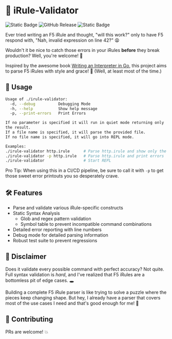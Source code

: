 # 📏 iRule-Validator

![Static Badge](https://img.shields.io/badge/build-passing-elk)
![GitHub Release](https://img.shields.io/github/v/release/elkrammer/irule-validator)
![Static Badge](https://img.shields.io/badge/license-MIT-blue?)

Ever tried writing an F5 iRule and thought, "will this work?" only to have F5
respond with, "Nah, invalid expression on line 42?" 😩

Wouldn't it be nice to catch those errors in your iRules **before** they break production?
Well, you're welcome! 🎁

Inspired by the awesome book [Writing an Interpreter in Go](https://interpreterbook.com),
this project aims to parse F5 iRules with style and grace! 🦸 (Well, at least
most of the time.)

## 🚀 Usage

```bash
Usage of ./irule-validator:
  -d, --debug          Debugging Mode
  -h, --help           Show help message
  -p, --print-errors   Print Errors

If no parameter is specified it will run in quiet mode returning only
the result.
If a file name is specified, it will parse the provided file.
If no file name is specified, it will go into REPL mode.

Examples:
./irule-validator http.irule      # Parse http.irule and show only the result
./irule-validator -p http.irule   # Parse http.irule and print errors
./irule-validator                 # Start REPL
```

Pro Tip: When using this in a CI/CD pipeline, be sure to call it with `-p` to
get those sweet error printouts you so desperately crave.

## 🛠️ Features

- Parse and validate various iRule-specific constructs
- Static Syntax Analysis
  - Glob and regex pattern validation
  - Symbol table to prevent incompatible command combinations
- Detailed error reporting with line numbers
- Debug mode for detailed parsing information
- Robust test suite to prevent regressions

## 🦄 Disclaimer

Does it validate every possible command with perfect accuracy? Not quite.
Full syntax validation is *hard*, and I've realized that F5 iRules are
a bottomless pit of edge cases. 🕳️

Building a complete F5 iRule parser is like trying to solve a puzzle where
the pieces keep changing shape. But hey, I already have a parser that
covers most of the use cases I need and that's good enough for me! 🎉

## 🧑 Contributing

PRs are welcome! 💥
